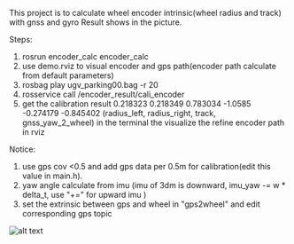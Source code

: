 This project is to calculate wheel encoder intrinsic(wheel radius and track) with gnss and gyro
Result shows in the picture.

Steps:
1. rosrun encoder_calc encoder_calc
2. use demo.rviz to visual encoder and gps path(encoder path calculate from default parameters)
3. rosbag play ugv_parking00.bag -r 20
4. rosservice call /encoder_result/cali_encoder
5. get the calibration result 0.218323 0.218349 0.783034 -1.0585 -0.274179 -0.845402 (radius_left, radius_right, track, gnss_yaw_2_wheel) in the terminal the visualize the refine encoder path in rviz


Notice:
1. use gps cov <0.5 and add gps data per 0.5m for calibration(edit this value in main.h).
2. yaw angle calculate from imu (imu of 3dm is downward, imu_yaw -= w * delta_t, use "+=" for upward imu )
3. set the extrinsic between gps and wheel in "gps2wheel" and edit corresponding gps topic


![alt text](pic/result.png)
